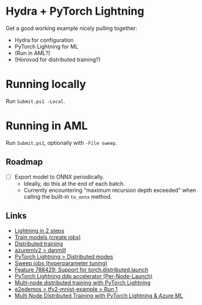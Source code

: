 # Hydra + PyTorch Lightning

Get a good working example nicely pulling together:

- Hydra for configuration
- PyTorch Lightning for ML
- (Run in AML?)
- (Horovod for distributed training?)

# Running locally

Run `Submit.ps1 -Local`.

# Running in AML

Run `Submit.ps1`, optionally with `-File sweep`.

## Roadmap

- [ ] Export model to ONNX periodically.
    - Ideally, do this at the end of each batch.
    - Currently encountering "maximum recursion depth exceeded" when calling the
      built-in `to_onnx` method.

## Links

- [Lightning in 2 steps](https://pytorch-lightning.readthedocs.io/en/stable/new-project.html)
- [Train models (create jobs)](https://azure.github.io/azureml-v2-preview/_build/html/quickstart/jobs.html)
- [Distributed training](https://azure.github.io/azureml-v2-preview/_build/html/quickstart/distributed-training.html)
- [azuremlv2 &gt; danmill](https://ml.azure.com/experiments/id/2eeb53e6-245e-4ec3-b52a-5be72ec5f20c?wsid=/subscriptions/48bbc269-ce89-4f6f-9a12-c6f91fcb772d/resourcegroups/aml1p-rg/workspaces/aml1p-ml-wus2&tid=72f988bf-86f1-41af-91ab-2d7cd011db47#21bc4a56-e69f-46fd-b141-8c08f8a616a8)
- [PyTorch Lightning &gt; Distributed modes](https://pytorch-lightning.readthedocs.io/en/latest/multi_gpu.html#distributed-modes)
- [Sweep jobs (hyperparameter tuning)](https://azure.github.io/azureml-v2-preview/_build/html/quickstart/jobs.html#sweep-jobs-hyperparameter-tuning)
- [Feature 788429: Support for torch.distributed.launch](https://dev.azure.com/msdata/Vienna/_workitems/edit/788429)
- [PyTorch Lightning ddp accelerator (Per-Node-Launch)](https://azure.github.io/azureml-web/docs/cheatsheet/distributed-training#pytorch-lightning-ddp-accelerator-per-node-launch)
- [Multi-node distributed training with PyTorch Lightning](https://github.com/Azure/azureml-examples/blob/main/tutorials/using-pytorch-lightning/4.train-multi-node-ddp.ipynb)
- [e2edemos &gt; tfv2-mnist-example &gt; Run 1](https://ml.azure.com/experiments/id/551a6619-86f5-4eec-9a66-ed354f13940f/runs/tfv2-mnist-example_1598911924_4a281f7b?wsid=/subscriptions/92c76a2f-0e1c-4216-b65e-abf7a3f34c1e/resourcegroups/demorg/workspaces/e2edemos&tid=72f988bf-86f1-41af-91ab-2d7cd011db47)
- [Multi Node Distributed Training with PyTorch Lightning \& Azure ML](https://medium.com/microsoftazure/multi-node-distributed-training-with-pytorch-lightning-azure-ml-88ac59d43114)
